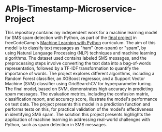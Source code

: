 # APIs-Timestamp-Microservice-Project
This repository contains my independent work for a machine learning model for SMS spam detection with Python, as part of the [final project](https://www.freecodecamp.org/learn/machine-learning-with-python/machine-learning-with-python-projects/neural-network-sms-text-classifier) in freeCodeCamp's [Machine Learning with Python](https://www.freecodecamp.org/learn/machine-learning-with-python/#machine-learning-with-python-projects) curriculum. The aim of this model is to classify text messages as "ham" (non-spam) or "spam", by using Natural Language Processing (NLP) techniques and machine learning algorithms. The dataset used contains labeled SMS messages, and the preprocessing steps involve converting the text data into a bag-of-words representation, followed by a TF-IDF transformation to quantify the importance of words. The project explores different algorithms, including a Random Forest classifier, an XGBoost regressor, and a Support Vector Machine (SVM) classifier using GridSearchCV for hyperparameter tuning. The final model, based on SVM, demonstrates high accuracy in predicting spam messages. The evaluation metrics, including the confusion matrix, classification report, and accuracy score, illustrate the model's performance on test data. The project presents this model in a prediction function and performs tests on this, for practical validation of the model's effectiveness in identifying SMS spam. The solution this project presents highlights the application of machine learning in addressing real-world challenges with Python, such as spam detection in SMS messages.
